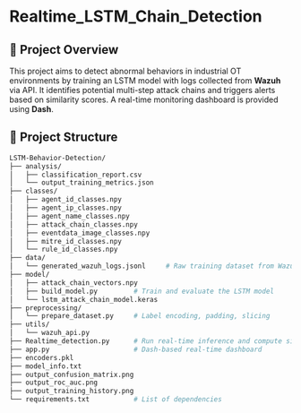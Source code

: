 # Realtime_LSTM_Chain_Detection

## 📌 Project Overview

This project aims to detect abnormal behaviors in industrial OT environments by training an LSTM model with logs collected from **Wazuh** via API. It identifies potential multi-step attack chains and triggers alerts based on similarity scores. A real-time monitoring dashboard is provided using **Dash**.

## 📂 Project Structure

```bash
LSTM-Behavior-Detection/
├── analysis/
│   ├── classification_report.csv
│   └── output_training_metrics.json
├── classes/
│   ├── agent_id_classes.npy
│   ├── agent_ip_classes.npy
│   ├── agent_name_classes.npy
│   ├── attack_chain_classes.npy
│   ├── eventdata_image_classes.npy
│   ├── mitre_id_classes.npy
│   └── rule_id_classes.npy
├── data/
│   └── generated_wazuh_logs.jsonl     # Raw training dataset from Wazuh API
├── model/
│   ├── attack_chain_vectors.npy
│   ├── build_model.py         # Train and evaluate the LSTM model
│   └── lstm_attack_chain_model.keras
├── preprocessing/
│   └── prepare_dataset.py     # Label encoding, padding, slicing
├── utils/
│   └── wazuh_api.py
├── Realtime_detection.py      # Run real-time inference and compute similarity
├── app.py                     # Dash-based real-time dashboard
├── encoders.pkl
├── model_info.txt
├── output_confusion_matrix.png
├── output_roc_auc.png
├── output_training_history.png             
└── requirements.txt           # List of dependencies

